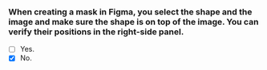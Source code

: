 ### When creating a mask in Figma, you select the shape and the image and make sure the shape is on top of the image. You can verify their positions in the right-side panel.

- [ ] Yes.
- [x] No.
